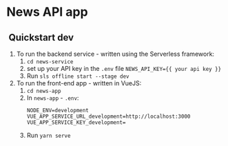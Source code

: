 # News API app

##  Quickstart dev

1. To run the backend service - written using the Serverless framework:
   1. `cd news-service`
   2. set up your API key in the `.env` file `NEWS_API_KEY={{ your api key }}`
   3. Run `sls offline start --stage dev`
2. To run the front-end app - written in VueJS:
   1. `cd news-app`
   2. In `news-app` - `.env`:
        ```
        NODE_ENV=development
        VUE_APP_SERVICE_URL_development=http://localhost:3000
        VUE_APP_SERVICE_KEY_development=
        ```
   3. Run `yarn serve`

